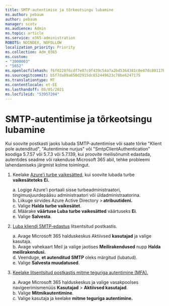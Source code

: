 ```yaml
---
title: SMTP-autentimise ja tõrkeotsingu lubamine
ms.author: pebaum
author: pebaum
manager: scotv
ms.audience: Admin
ms.topic: article
ms.service: o365-administration
ROBOTS: NOINDEX, NOFOLLOW
localization_priority: Priority
ms.collection: Adm_O365
ms.custom:
- "3000003"
- "5652"
ms.openlocfilehash: f6f0228f6cdf7e07c9f439c54a7a2bd5364381c0e47dc80117bd964c5eafea61
ms.sourcegitcommit: b5f7da89a650d2915dc652449623c78be6247175
ms.translationtype: MT
ms.contentlocale: et-EE
ms.lasthandoff: 08/05/2021
ms.locfileid: "53957204"
---
```

# <a name="enable-smtp-authentication-and-troubleshooting"></a>SMTP-autentimise ja tõrkeotsingu lubamine

Kui soovite postkasti jaoks lubada SMTP-autentimise või saate tõrke "Klient pole autenditud", "Autentimine nurjus" või "SmtpClientAuthentication" koodiga 5.7.57 või 5.7.3 või 5.7.139, kui proovite meilisõnumit edastada, autentides seadme või rakenduse Microsoft 365 abil, tehke probleemi lahendamiseks järgmist kolme toimingut.

1. Keelake [Azure'i turbe vaikesätted,](/azure/active-directory/fundamentals/concept-fundamentals-security-defaults) kui soovite lubada turbe **vaikesäteteks** **Ei.**

    a. Logige Azure'i portaali sisse turbeadministraatori, tingimusjuurdepääsu administraatori või üldadministraatorina.<BR/>
    b. Liikuge sirvides Azure Active Directory > **atribuutideni.**<BR/>
    c. Valige **Halda turbe vaikesätet**.<BR/>
    d. Määrake **väärtuse Luba turbe vaikesätted** väärtuseks **Ei**.<BR/>
    e. Valige **Salvesta**.

2. [Luba kliendi SMTP-edastus](/exchange/clients-and-mobile-in-exchange-online/authenticated-client-smtp-submission#enable-smtp-auth-for-specific-mailboxes) litsentsitud postkastis.

    a. Avage Microsoft 365 halduskeskus Aktiivsed **kasutajad** ja valige kasutaja.<BR/>
    b. Avage vahekaart Meil ja valige jaotises **Meilirakendused** nupp **Halda meilirakendusi.**<BR/>
    d. Veenduge, **et autenditud SMTP** oleks märgitud (lubatud).<BR/>
    e. Valige **Salvesta muudatused**.<BR/>

3. [Keelake litsentsitud postkastis mitme teguriga autentimine (MFA).](/microsoft-365/admin/security-and-compliance/set-up-multi-factor-authentication#turn-off-legacy-per-user-mfa)

    a. Avage Microsoft 365 halduskeskus ja valige vasakpoolses navigeerimismenüüs **Kasutajad**  >  **Aktiivsed kasutajad**.<BR/>
    b. Valige **Mitmikautentimine**.<BR/>
    c. Valige kasutaja ja keelake **mitme teguriga autentimine.**<BR/>
